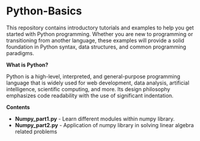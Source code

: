 # Python-Basics

This repository contains introductory tutorials and examples to help you get started with Python programming. Whether you are new to programming or transitioning from another language, these examples will provide a solid foundation in Python syntax, data structures, and common programming paradigms.

**What is Python?**

Python is a high-level, interpreted, and general-purpose programming language that is widely used for web development, data analysis, artificial intelligence, scientific computing, and more. Its design philosophy emphasizes code readability with the use of significant indentation.

**Contents**

- **Numpy_part1.py** - Learn different modules within numpy library.
- **Numpy_part2.py** - Application of numpy library in solving linear algebra related problems
